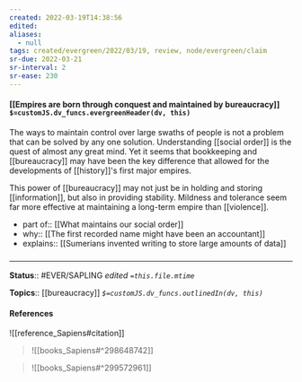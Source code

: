 ```yaml
---
created: 2022-03-19T14:38:56 
edited: 
aliases:
  - null
tags: created/evergreen/2022/03/19, review, node/evergreen/claim
sr-due: 2022-03-21
sr-interval: 2
sr-ease: 230
---
```


#### [[Empires are born through conquest and maintained by bureaucracy]] `$=customJS.dv_funcs.evergreenHeader(dv, this)`

The ways to maintain control over large swaths of people is not a problem that can be solved by any one solution. Understanding [[social order]] is the quest of almost any great mind.
Yet it seems that bookkeeping and [[bureaucracy]] may have been the key difference that allowed for the developments of [[history]]'s first major empires.

This power of [[bureaucracy]] may not just be in holding and storing [[information]], but also in providing stability. Mildness and tolerance seem far more effective at maintaining a long-term empire than [[violence]].

- part of:: [[What maintains our social order]]
- why:: [[The first recorded name might have been an accountant]]
- explains:: [[Sumerians invented writing to store large amounts of data]]

### <hr class="footnote"/>

**Status**:: #EVER/SAPLING 
*edited `=this.file.mtime`*

**Topics**:: [[bureaucracy]]
*`$=customJS.dv_funcs.outlinedIn(dv, this)`*

#### References
![[reference_Sapiens#citation]]
> ![[books_Sapiens#^298648742]]

> ![[books_Sapiens#^299572961]]
